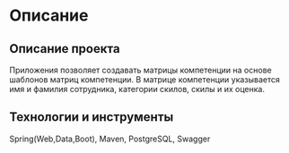 # Описание

## Описание проекта
Приложения позволяет создавать матрицы компетенции на основе шаблонов матриц компетенции.
В матрице компетенции указывается имя и фамилия сотрудника, категории скилов, скилы и их оценка.

## Технологии и инструменты
Spring(Web,Data,Boot), Maven, PostgreSQL, Swagger
